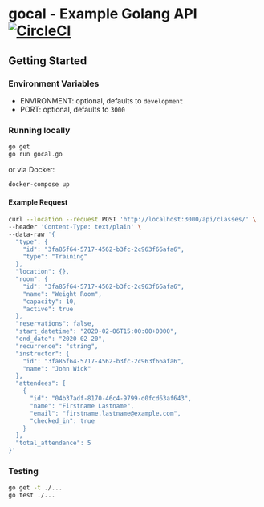 # gocal - Example Golang API [![CircleCI](https://circleci.com/gh/cliffom/gocal/tree/master.svg?style=svg)](https://circleci.com/gh/cliffom/gocal/tree/master)

## Getting Started

### Environment Variables

- ENVIRONMENT: optional, defaults to `development`
- PORT: optional, defaults to `3000`

### Running locally

```sh
go get
go run gocal.go
```

or via Docker:

```sh
docker-compose up
```

#### Example Request

```sh
curl --location --request POST 'http://localhost:3000/api/classes/' \
--header 'Content-Type: text/plain' \
--data-raw '{
  "type": {
    "id": "3fa85f64-5717-4562-b3fc-2c963f66afa6",
    "type": "Training"
  },
  "location": {},
  "room": {
    "id": "3fa85f64-5717-4562-b3fc-2c963f66afa6",
    "name": "Weight Room",
    "capacity": 10,
    "active": true
  },
  "reservations": false,
  "start_datetime": "2020-02-06T15:00:00+0000",
  "end_date": "2020-02-20",
  "recurrence": "string",
  "instructor": {
    "id": "3fa85f64-5717-4562-b3fc-2c963f66afa6",
    "name": "John Wick"
  },
  "attendees": [
    {
      "id": "04b37adf-8170-46c4-9799-d0fcd63af643",
      "name": "Firstname Lastname",
      "email": "firstname.lastname@example.com",
      "checked_in": true
    }
  ],
  "total_attendance": 5
}'
```

### Testing

```sh
go get -t ./...
go test ./...
```
